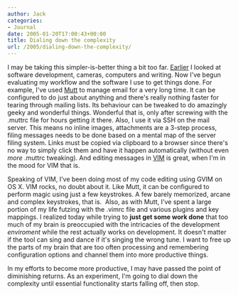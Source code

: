 ```yaml
---
author: Jack
categories:
- Journal
date: 2005-01-20T17:00:43+00:00
title: Dialing down the complexity
url: /2005/dialing-down-the-complexity/
---
```


I may be taking this simpler-is-better thing a bit too far. [Earlier][1] I looked at software development, cameras, computers and writing. Now I've begun evaluating my workflow and the software I use to get things done. For example, I've used [Mutt][2] to manage email for a very long time. It can be configured to do just about anything and there's really nothing faster for tearing through mailing lists. Its behaviour can be tweaked to do amazingly geeky and wonderful things. Wonderful that is, only after screwing with the .muttrc file for hours getting it there. Also, I use it via SSH on the mail server. This means no inline images, attachments are a 3-step process, filing messages needs to be done based on a mental map of the server filing system. Links must be copied via clipboard to a browser since there's no way to simply click them and have it happen automatically (without even _more_ .muttrc tweaking). And editing messages in [VIM][3] is great, when I'm in the mood for VIM that is.

Speaking of VIM, I've been doing most of my code editing using GVIM on OS X. VIM rocks, no doubt about it. Like Mutt, it can be configured to perform magic using just a few keystrokes. A few barely memorized, arcane and complex keystrokes, that is.&nbsp; Also, as with Mutt, I've spent a large portion of my life futzing with the .vimrc file and various plugins and key mappings. I realized today while trying to **just get some work done** that too much of my brain is preoccupied with the intricacies of the development _enviroment_ while the rest actually works on development. It doesn't matter if the tool can sing and dance if it's singing the wrong tune. I want to free up the parts of my brain that are too often processing and remembering configuration options and channel them into more productive things.

In my efforts to become more productive, I may have passed the point of diminishing returns. As an experiment, I'm going to dial down the complexity until essential functionality starts falling off, then stop.

 [1]: http://jackbaty.com/2005/01/16/simple-is-better/
 [2]: http://www.mutt.org/
 [3]: http://www.vim.org